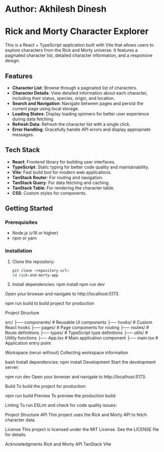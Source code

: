 # Author: Akhilesh Dinesh

# Rick and Morty Character Explorer

This is a React + TypeScript application built with Vite that allows users to explore characters from the Rick and Morty universe. It features a paginated character list, detailed character information, and a responsive design.

## Features

- **Character List**: Browse through a paginated list of characters.
- **Character Details**: View detailed information about each character, including their status, species, origin, and location.
- **Search and Navigation**: Navigate between pages and persist the current page using local storage.
- **Loading States**: Display loading spinners for better user experience during data fetching.
- **Refresh Data**: Refresh the character list with a single click.
- **Error Handling**: Gracefully handle API errors and display appropriate messages.

## Tech Stack

- **React**: Frontend library for building user interfaces.
- **TypeScript**: Static typing for better code quality and maintainability.
- **Vite**: Fast build tool for modern web applications.
- **TanStack Router**: For routing and navigation.
- **TanStack Query**: For data fetching and caching.
- **TanStack Table**: For rendering the character table.
- **CSS**: Custom styles for components.

## Getting Started

### Prerequisites

- Node.js (v16 or higher)
- npm or yarn

### Installation

1. Clone the repository:
   ```bash
   git clone <repository-url>
   cd rick-and-morty-app


2. Install dependencies:
npm install
npm run dev

Open your browser and navigate to http://localhost:5173.

npm run build to build project for production

Project Structure

src/
├── components/          # Reusable UI components
├── hooks/               # Custom React hooks
├── pages/               # Page components for routing
├── routes/              # Route definitions
├── types/               # TypeScript type definitions
├── utils/               # Utility functions
├── App.tsx              # Main application component
├── main.tsx             # Application entry point


Workspace
(rerun without)
Collecting workspace information

bash
Install dependencies:
npm install
Development
Start the development server:

npm run dev
Open your browser and navigate to http://localhost:5173.

Build
To build the project for production:

npm run build
Preview
To preview the production build:

Linting
To run ESLint and check for code quality issues:

Project Structure
API
This project uses the Rick and Morty API to fetch character data.

License
This project is licensed under the MIT License. See the LICENSE file for details.

Acknowledgments
Rick and Morty API
TanStack
Vite